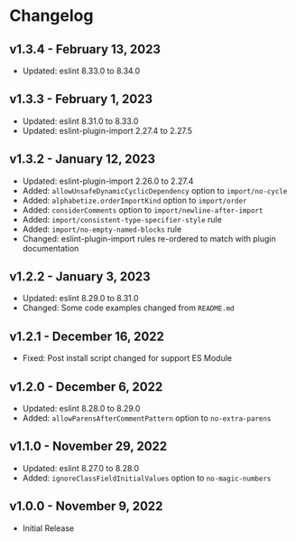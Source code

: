 # Changelog

## v1.3.4 - February 13, 2023

  - Updated: eslint 8.33.0 to 8.34.0

## v1.3.3 - February 1, 2023

  - Updated: eslint 8.31.0 to 8.33.0
  - Updated: eslint-plugin-import 2.27.4 to 2.27.5

## v1.3.2 - January 12, 2023

  - Updated: eslint-plugin-import 2.26.0 to 2.27.4
  - Added: `allowUnsafeDynamicCyclicDependency` option to `import/no-cycle`
  - Added: `alphabetize.orderImportKind` option to `import/order`
  - Added: `considerComments` option to `import/newline-after-import`
  - Added: `import/consistent-type-specifier-style` rule
  - Added: `import/no-empty-named-blocks` rule
  - Changed: eslint-plugin-import rules re-ordered to match with plugin documentation

## v1.2.2 - January 3, 2023

  - Updated: eslint 8.29.0 to 8.31.0
  - Changed: Some code examples changed from `README.md`

## v1.2.1 - December 16, 2022

  - Fixed: Post install script changed for support ES Module

## v1.2.0 - December 6, 2022

  - Updated: eslint 8.28.0 to 8.29.0
  - Added: `allowParensAfterCommentPattern` option to `no-extra-parens`

## v1.1.0 - November 29, 2022

  - Updated: eslint 8.27.0 to 8.28.0
  - Added: `ignoreClassFieldInitialValues` option to `no-magic-numbers`

## v1.0.0 - November 9, 2022

  - Initial Release
